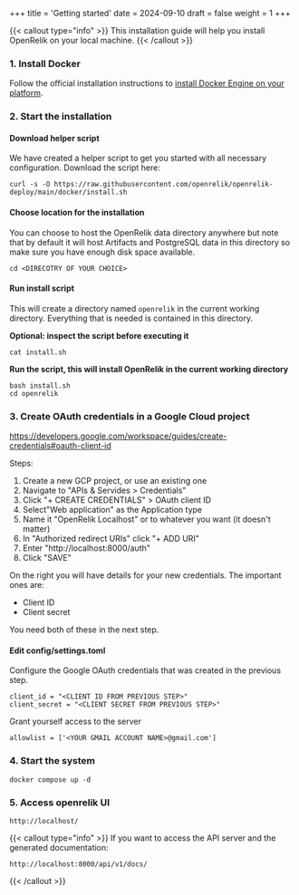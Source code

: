 +++
title = 'Getting started'
date = 2024-09-10
draft = false
weight = 1
+++

{{< callout type="info" >}}
This installation guide will help you install OpenRelik on your local machine.
{{< /callout >}}

### 1. Install Docker

Follow the official installation instructions to [install Docker Engine on your platform](https://docs.docker.com/engine/install/).

### 2. Start the installation

#### Download helper script

We have created a helper script to get you started with all necessary configuration.
Download the script here:

```shell
curl -s -O https://raw.githubusercontent.com/openrelik/openrelik-deploy/main/docker/install.sh
```

#### Choose location for the installation
You can choose to host the OpenRelik data directory anywhere but note that by default it will host Artifacts and PostgreSQL data in this directory so make sure you have enough disk space available.

```shell
cd <DIRECOTRY OF YOUR CHOICE>
```

#### Run install script
This will create a directory named `openrelik` in the current working directory. Everything that is needed is contained in this directory.

**Optional: inspect the script before executing it**
```shell
cat install.sh
```
**Run the script, this will install OpenRelik in the current working directory**
```shell
bash install.sh
cd openrelik
```

### 3. Create OAuth credentials in a Google Cloud project
https://developers.google.com/workspace/guides/create-credentials#oauth-client-id

Steps:
1. Create a new GCP project, or use an existing one
2. Navigate to "APIs & Servides > Credentials"
3. Click "+ CREATE CREDENTIALS" > OAuth client ID
4. Select"Web application" as the Application type
5. Name it "OpenRelik Localhost" or to whatever you want (it doesn't matter)
6. In "Authorized redirect URIs" click "+ ADD URI"
7. Enter "http://localhost:8000/auth"
8. Click "SAVE"

On the right you will have details for your new credentials. The important ones are:
* Client ID
* Client secret

You need both of these in the next step.

#### Edit config/settings.toml
Configure the Google OAuth credentials that was created in the previous step.

```shell
client_id = "<CLIENT ID FROM PREVIOUS STEP>"
client_secret = "<CLIENT SECRET FROM PREVIOUS STEP>"
```

Grant yourself access to the server
```shell
allowlist = ['<YOUR GMAIL ACCOUNT NAME>@gmail.com']
```

### 4. Start the system
```shell
docker compose up -d
```

### 5. Access openrelik UI
```shell
http://localhost/
```

{{< callout type="info" >}}
If you want to access the API server and the generated documentation:
```shell
http://localhost:8000/api/v1/docs/
```
{{< /callout >}}
